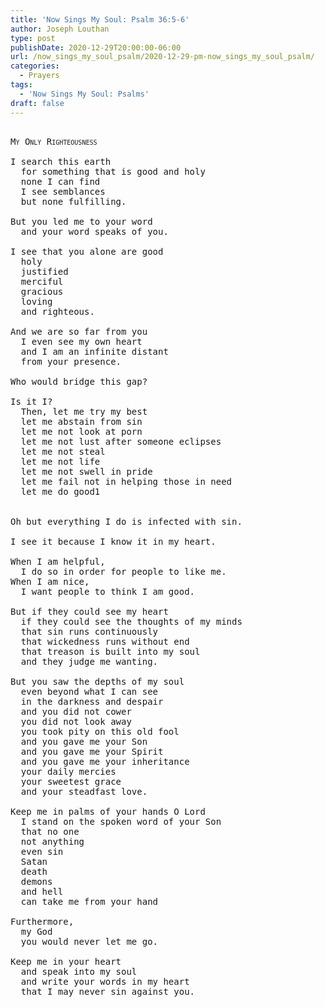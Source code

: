 ```yaml
---
title: 'Now Sings My Soul: Psalm 36:5-6'
author: Joseph Louthan
type: post
publishDate: 2020-12-29T20:00:00-06:00
url: /now_sings_my_soul_psalm/2020-12-29-pm-now_sings_my_soul_psalm/
categories:
  - Prayers
tags:
  - 'Now Sings My Soul: Psalms'
draft: false
---
```

<pre>
<div style="font-variant: small-caps;">
My Only Righteousness
</div>
I search this earth
  for something that is good and holy
  none I can find
  I see semblances
  but none fulfilling.

But you led me to your word
  and your word speaks of you.

I see that you alone are good
  holy
  justified
  merciful
  gracious
  loving
  and righteous.

And we are so far from you
  I even see my own heart
  and I am an infinite distant
  from your presence.

Who would bridge this gap?

Is it I?
  Then, let me try my best
  let me abstain from sin
  let me not look at porn
  let me not lust after someone eclipses
  let me not steal 
  let me not life
  let me not swell in pride
  let me fail not in helping those in need
  let me do good1


Oh but everything I do is infected with sin.

I see it because I know it in my heart.

When I am helpful,
  I do so in order for people to like me.
When I am nice,
  I want people to think I am good.

But if they could see my heart
  if they could see the thoughts of my minds
  that sin runs continuously
  that wickedness runs without end
  that treason is built into my soul
  and they judge me wanting.

But you saw the depths of my soul
  even beyond what I can see
  in the darkness and despair
  and you did not cower
  you did not look away
  you took pity on this old fool
  and you gave me your Son
  and you gave me your Spirit
  and you gave me your inheritance
  your daily mercies
  your sweetest grace
  and your steadfast love.

Keep me in palms of your hands O Lord
  I stand on the spoken word of your Son
  that no one
  not anything
  even sin
  Satan
  death
  demons
  and hell
  can take me from your hand

Furthermore,
  my God
  you would never let me go.

Keep me in your heart
  and speak into my soul
  and write your words in my heart
  that I may never sin against you.
</pre>
